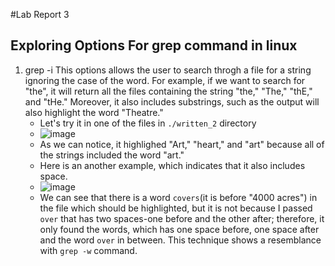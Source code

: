 #Lab Report 3
## Exploring Options For grep command in linux
1) grep -i
    This options allows the user to search throgh a file for a string ignoring the case of the word. For example, if we want to search for "the", it will return all the files
    containing the string "the," "The," "thE," and "tHe." Moreover, it also includes substrings, such as the output will also highlight the word "Theatre."
    * Let's try it in one of the files in `./written_2` directory
    * ![image](https://user-images.githubusercontent.com/122571122/218204918-1146bf29-fb85-4127-ad2a-fa37e5c5175c.png)
    * As we can notice, it highlighed "Art," "heart," and "art" because all of the strings included the word "art."
    * Here is an another example, which indicates that it also includes space. 
    * ![image](https://user-images.githubusercontent.com/122571122/218205664-dd5263a9-69e9-4402-915a-74a7c6369f33.png)
    * We can see that there is a word `covers`(it is before "4000 acres") in the file which should be highlighted, but it is not because I passed ` over ` that has two spaces-one before and the other
    after; therefore, it only found the words, which has one space before, one space after and the word `over` in between. This technique shows a resemblance with `grep -w` command.
